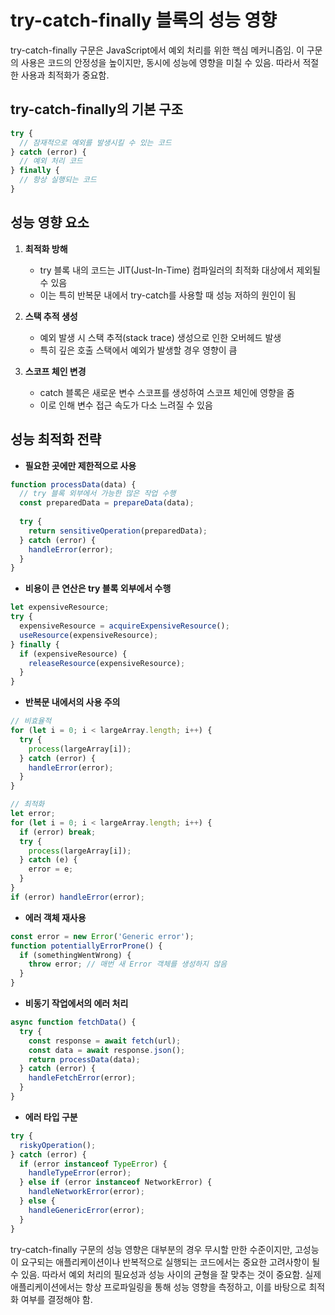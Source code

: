# try-catch-finally 블록의 성능 영향

try-catch-finally 구문은 JavaScript에서 예외 처리를 위한 핵심 메커니즘임. 이 구문의 사용은 코드의 안정성을 높이지만, 동시에 성능에 영향을 미칠 수 있음. 따라서 적절한 사용과 최적화가 중요함.

## try-catch-finally의 기본 구조

```javascript
try {
  // 잠재적으로 예외를 발생시킬 수 있는 코드
} catch (error) {
  // 예외 처리 코드
} finally {
  // 항상 실행되는 코드
}
```

## 성능 영향 요소

1. **최적화 방해**
   - try 블록 내의 코드는 JIT(Just-In-Time) 컴파일러의 최적화 대상에서 제외될 수 있음
   - 이는 특히 반복문 내에서 try-catch를 사용할 때 성능 저하의 원인이 됨

2. **스택 추적 생성**
   - 예외 발생 시 스택 추적(stack trace) 생성으로 인한 오버헤드 발생
   - 특히 깊은 호출 스택에서 예외가 발생할 경우 영향이 큼

3. **스코프 체인 변경**
   - catch 블록은 새로운 변수 스코프를 생성하여 스코프 체인에 영향을 줌
   - 이로 인해 변수 접근 속도가 다소 느려질 수 있음

## 성능 최적화 전략

- **필요한 곳에만 제한적으로 사용**

```javascript
function processData(data) {
  // try 블록 외부에서 가능한 많은 작업 수행
  const preparedData = prepareData(data);
  
  try {
    return sensitiveOperation(preparedData);
  } catch (error) {
    handleError(error);
  }
}
```

- **비용이 큰 연산은 try 블록 외부에서 수행**

```javascript
let expensiveResource;
try {
  expensiveResource = acquireExpensiveResource();
  useResource(expensiveResource);
} finally {
  if (expensiveResource) {
    releaseResource(expensiveResource);
  }
}
```

- **반복문 내에서의 사용 주의**

```javascript
// 비효율적
for (let i = 0; i < largeArray.length; i++) {
  try {
    process(largeArray[i]);
  } catch (error) {
    handleError(error);
  }
}

// 최적화
let error;
for (let i = 0; i < largeArray.length; i++) {
  if (error) break;
  try {
    process(largeArray[i]);
  } catch (e) {
    error = e;
  }
}
if (error) handleError(error);
```

- **에러 객체 재사용**

```javascript
const error = new Error('Generic error');
function potentiallyErrorProne() {
  if (somethingWentWrong) {
    throw error; // 매번 새 Error 객체를 생성하지 않음
  }
}
```

- **비동기 작업에서의 에러 처리**

```javascript
async function fetchData() {
  try {
    const response = await fetch(url);
    const data = await response.json();
    return processData(data);
  } catch (error) {
    handleFetchError(error);
  }
}
```

- **에러 타입 구분**

```javascript
try {
  riskyOperation();
} catch (error) {
  if (error instanceof TypeError) {
    handleTypeError(error);
  } else if (error instanceof NetworkError) {
    handleNetworkError(error);
  } else {
    handleGenericError(error);
  }
}
```

try-catch-finally 구문의 성능 영향은 대부분의 경우 무시할 만한 수준이지만, 고성능이 요구되는 애플리케이션이나 반복적으로 실행되는 코드에서는 중요한 고려사항이 될 수 있음. 따라서 예외 처리의 필요성과 성능 사이의 균형을 잘 맞추는 것이 중요함. 실제 애플리케이션에서는 항상 프로파일링을 통해 성능 영향을 측정하고, 이를 바탕으로 최적화 여부를 결정해야 함.
